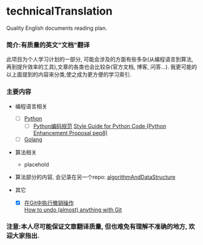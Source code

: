 # technicalTranslation
 Quality English documents reading plan.

### 简介:有质量的英文"文档"翻译

此项目为个人学习计划的一部分, 可能会涉及的方面有些多杂(从编程语言到算法, 再到提升效率的工具),文章的各类也会比较杂(官方文档, 博客, 问答...). 我更可能的以上面提到的内容来分类,使之成为更方便的学习索引. 

### 主要内容

- 编程语言相关
    - [ ] [Python](https://github.com/kakuchange/pythonSkill)
        - [ ] [Python编码规范]()
          [Style Guide for Python Code (Python Enhancement Proposal pep8)]()

    - [ ] [Golang](https://golang.org/)
- 算法相关
  - placehold

- 算法部分的内容, 会记录在另一个repo: [algorithmAndDataStructure](https://github.com/kakuchange/algorithmAndDataStructure)

- 其它
  - [x] [在Git中执行撤销操作](https://github.com/kakuchange/technicalTranslation/blob/master/other/%E5%9C%A8Git%E4%B8%AD%E6%89%A7%E8%A1%8C%E6%92%A4%E9%94%80%E6%93%8D%E4%BD%9C.md)  
    [How to undo (almost) anything with Git](https://blog.github.com/2015-06-08-how-to-undo-almost-anything-with-git/)



### 注意:本人尽可能保证文章翻译质量, 但也难免有理解不准确的地方, 欢迎大家指出.  
